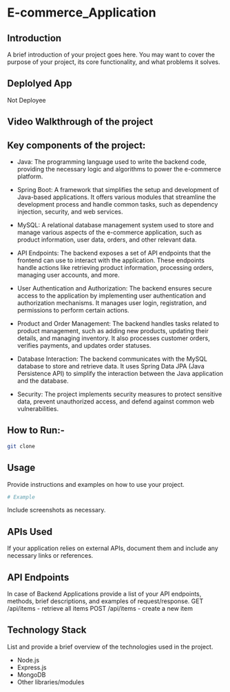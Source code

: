 # E-commerce_Application

## Introduction
A brief introduction of your project goes here. You may want to cover the purpose of your project, its core functionality, and what problems it solves.

## Deplolyed App
Not Deployee

## Video Walkthrough of the project

## Key components of the project:

- Java: The programming language used to write the backend code, providing the necessary logic and algorithms to power the e-commerce platform.

- Spring Boot: A framework that simplifies the setup and development of Java-based applications. It offers various modules that streamline the development process and 
  handle common tasks, such as dependency injection, security, and web services.

- MySQL: A relational database management system used to store and manage various aspects of the e-commerce application, such as product information, user data, orders, 
  and other relevant data.

- API Endpoints: The backend exposes a set of API endpoints that the frontend can use to interact with the application. These endpoints handle actions like retrieving 
  product information, processing orders, managing user accounts, and more.

- User Authentication and Authorization: The backend ensures secure access to the application by implementing user authentication and authorization mechanisms. It manages 
  user login, registration, and permissions to perform certain actions.

- Product and Order Management: The backend handles tasks related to product management, such as adding new products, updating their details, and managing inventory. It 
  also processes customer orders, verifies payments, and updates order statuses.

- Database Interaction: The backend communicates with the MySQL database to store and retrieve data. It uses Spring Data JPA (Java Persistence API) to simplify the 
  interaction between the Java application and the database.

- Security: The project implements security measures to protect sensitive data, prevent unauthorized access, and defend against common web vulnerabilities.



## How to Run:-
```bash
git clone 
```

## Usage
Provide instructions and examples on how to use your project.

```bash
# Example
```

Include screenshots as necessary.

## APIs Used
If your application relies on external APIs, document them and include any necessary links or references.

## API Endpoints
In case of Backend Applications provide a list of your API endpoints, methods, brief descriptions, and examples of request/response.
GET /api/items - retrieve all items
POST /api/items - create a new item


## Technology Stack
List and provide a brief overview of the technologies used in the project.

- Node.js
- Express.js
- MongoDB
- Other libraries/modules
